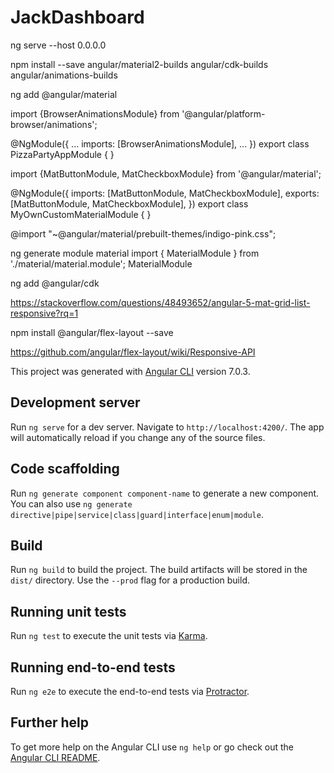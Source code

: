 # JackDashboard

ng serve --host 0.0.0.0

npm install --save angular/material2-builds angular/cdk-builds angular/animations-builds

ng add @angular/material


import {BrowserAnimationsModule} from '@angular/platform-browser/animations';

@NgModule({
  ...
  imports: [BrowserAnimationsModule],
  ...
})
export class PizzaPartyAppModule { }


import {MatButtonModule, MatCheckboxModule} from '@angular/material';

@NgModule({
  imports: [MatButtonModule, MatCheckboxModule],
  exports: [MatButtonModule, MatCheckboxModule],
})
export class MyOwnCustomMaterialModule { }


@import "~@angular/material/prebuilt-themes/indigo-pink.css";

<link href="https://fonts.googleapis.com/icon?family=Material+Icons" rel="stylesheet">

ng generate module material
import { MaterialModule } from './material/material.module';
MaterialModule

ng add @angular/cdk


https://stackoverflow.com/questions/48493652/angular-5-mat-grid-list-responsive?rq=1

npm install @angular/flex-layout --save

https://github.com/angular/flex-layout/wiki/Responsive-API

This project was generated with [Angular CLI](https://github.com/angular/angular-cli) version 7.0.3.

## Development server

Run `ng serve` for a dev server. Navigate to `http://localhost:4200/`. The app will automatically reload if you change any of the source files.

## Code scaffolding

Run `ng generate component component-name` to generate a new component. You can also use `ng generate directive|pipe|service|class|guard|interface|enum|module`.

## Build

Run `ng build` to build the project. The build artifacts will be stored in the `dist/` directory. Use the `--prod` flag for a production build.

## Running unit tests

Run `ng test` to execute the unit tests via [Karma](https://karma-runner.github.io).

## Running end-to-end tests

Run `ng e2e` to execute the end-to-end tests via [Protractor](http://www.protractortest.org/).

## Further help

To get more help on the Angular CLI use `ng help` or go check out the [Angular CLI README](https://github.com/angular/angular-cli/blob/master/README.md).
